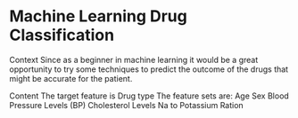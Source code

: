 # Machine Learning Drug Classification

Context
Since as a beginner in machine learning it would be a great opportunity to try some techniques to predict the outcome of the drugs that might be accurate for the patient.

Content
The target feature is
Drug type
The feature sets are:
Age
Sex
Blood Pressure Levels (BP)
Cholesterol Levels
Na to Potassium Ration
